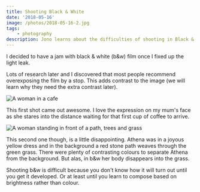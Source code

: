 ```yaml
---
title: Shooting Black & White
date: '2018-05-16'
image: /photos/2018-05-16-2.jpg
tags: 
    - photography
description: Jono learns about the difficulties of shooting in Black & White
---
```


I decided to have a jam with black & white (b&w) film once I fixed up the light leak.

Lots of research later and I discovered that most people recommend overexposing the film by a stop. This adds contrast to the image (we will learn why they need the extra contrast later). 

![A woman in a cafe](/photos/2018-05-16-1.jpg)

This first shot came out awesome. I love the expression on my mum's face as she stares into the distance waiting for that first cup of coffee to arrive.

![A woman standing in front of a path, trees and grass](/photos/2018-05-16-2.jpg)

This second one though, is a little disappointing. Athena was in a joyous yellow dress and in the background a red stone path weaves through the green grass. There were plenty of contrasting colours to separate Athena from the background. But alas, in b&w her body disappears into the grass.

Shooting b&w is difficult because you don't know how it will turn out until you get it developed. Or at least until you learn to compose based on brightness rather than colour.